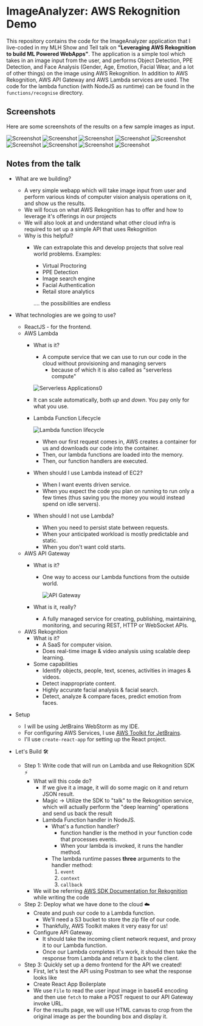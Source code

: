 # ImageAnalyzer: AWS Rekognition Demo

This repository contains the code for the ImageAnalyzer application that I live-coded in my MLH Show and Tell talk on **"Leveraging AWS Rekognition to build ML Powered WebApps"**. The application is a simple tool which takes in an image input from the user, and performs Object Detection, PPE Detection, and Face Analysis (Gender, Age, Emotion, Facial Wear, and a lot of other things) on the image using AWS Rekognition. In addition to AWS Rekognition, AWS API Gateway and AWS Lambda services are used. The code for the lambda function (with NodeJS as runtime) can be found in the `functions/recognise` directory.

## Screenshots
Here are some screenshots of the results on a few sample images as input.

![Screenshot](readme_resources/ss_1.png)
![Screenshot](readme_resources/ss_2.png)
![Screenshot](readme_resources/ss_3.png)
![Screenshot](readme_resources/ss_4.png)
![Screenshot](readme_resources/ss_5.png)
![Screenshot](readme_resources/ss_6.png)
![Screenshot](readme_resources/ss_7.png)
![Screenshot](readme_resources/ss_8.png)
![Screenshot](readme_resources/ss_9.png)

## Notes from the talk

- What are we building?
    - A very simple webapp which will take image input from user and perform various kinds of computer vision analysis operations on it, and show us the results.
    - We will focus on what AWS Rekognition has to offer and how to leverage it's offerings in our projects
    - We will also look at and understand what other cloud infra is required to set up a simple API that uses Rekognition
    - Why is this helpful?
        - We can extrapolate this and develop projects that solve real world problems. Examples:
            - Virtual Proctoring
            - PPE Detection
            - Image search engine
            - Facial Authentication
            - Retail store analytics
            
            .... the possibilities are endless

- What technologies are we going to use?
    - ReactJS - for the frontend.
    - AWS Lambda
        - What is it?
            - A compute service that we can use to run our code in the cloud without provisioning and managing servers
                - because of which it is also called as "serverless compute"

            ![Serverless Applications0](readme_resources/serverless_applications.png)

        - It can scale automatically, both *up* and *down*. You pay only for what you use.
        - Lambda Function Lifecycle

            ![Lambda function lifecycle](readme_resources/lambda_lifecycle.png)

            - When our first request comes in, AWS creates a container for us and downloads our code into the container.
            - Then, our lambda functions are loaded into the memory.
            - Then, our function handlers are executed.
        - When should I use Lambda instead of EC2?
            - When I want events driven service.
            - When you expect the code you plan on running to run only a few times (thus saving you the money you would instead spend on idle servers).
        - When should I not use Lambda?
            - When you need to persist state between requests.
            - When your anticipated workload is mostly predictable and static.
            - When you don't want cold starts.
    - AWS API Gateway
        - What is it?
            - One way to access our Lambda functions from the outside world.

                ![API Gateway](readme_resources/api_gateway.png)

        - What is it, really?
            - A fully managed service for creating, publishing, maintaining, monitoring, and securing REST, HTTP or WebSocket APIs.
    - AWS Rekognition
        - What is it?
            - A SaaS for computer vision.
            - Does real-time image & video analysis using scalable deep learning.
        - Some capabilities
            - Identify objects, people, text, scenes, activities in images & videos.
            - Detect inappropriate content.
            - Highly accurate facial analysis & facial search.
            - Detect, analyze & compare faces, predict emotion from faces.
- Setup
    - I will be using JetBrains WebStorm as my IDE.
    - For configuring AWS Services, I use [AWS Toolkit for JetBrains](https://docs.aws.amazon.com/toolkit-for-jetbrains/latest/userguide/welcome.html).
    - I'll use `create-react-app` for setting up the React project.
- Let's Build 🛠️
    - Step 1: Write code that will run on Lambda and use Rekognition SDK ⚡
        - What will this code do?
            - If we give it a image, it will do some magic on it and return JSON result.
            - Magic → Utilize the SDK to "talk" to the Rekognition service, which will actually perform the "deep learning" operations and send us back the result
            - Lambda Function handler in NodeJS.
                - What's a function handler?
                    - function handler is the method in your function code that processes events.
                    - When your lambda is invoked, it runs the handler method.
                - The lambda runtime passes **three** arguments to the handler method:
                    1. `event`
                    2. `context`
                    3. `callback`
        - We will be referring [AWS SDK Documentation for Rekognition](https://docs.aws.amazon.com/rekognition/latest/dg/API_Reference.html) while writing the code
    - Step 2: Deploy what we have done to the cloud ☁️
        - Create and push our code to a Lambda function.
            - We'll need a S3 bucket to store the zip file of our code.
            - Thankfully, AWS Toolkit makes it very easy for us!
        - Configure API Gateway.
            - It should take the incoming client network request, and proxy it to our Lambda function.
            - Once our Lambda completes it's work, it should then take the response from Lambda and return it back to the client.
    - Step 3: Quickly set up a demo frontend for the API we created!
        - First, let's test the API using Postman to see what the response looks like
        - Create React App Boilerplate
        - We use `File` to read the user input image in base64 encoding and then use `fetch` to make a POST request to our API Gateway invoke URL.
        - For the results page, we will use HTML canvas to crop from the original image as per the bounding box and display it.